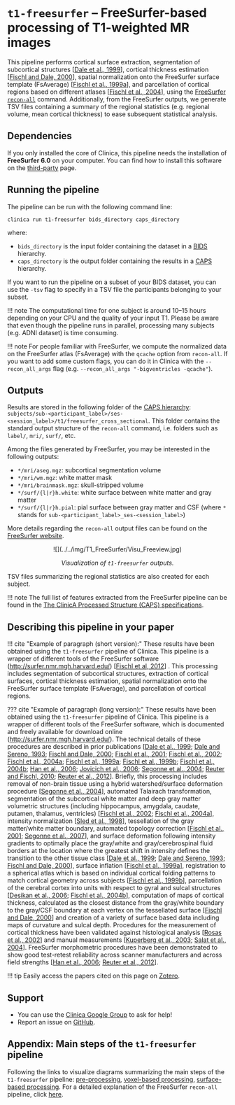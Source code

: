 # `t1-freesurfer` – FreeSurfer-based processing of T1-weighted MR images

This pipeline performs cortical surface extraction, segmentation of subcortical structures [[Dale et al., 1999](http://dx.doi.org/10.1006/nimg.1998.0395)], cortical thickness estimation [[Fischl and Dale, 2000](http://dx.doi.org/10.1073/pnas.200033797)], spatial normalization onto the FreeSurfer surface template (FsAverage) [[Fischl et al., 1999a](http://dx.doi.org/10.1006/nimg.1998.0396)], and parcellation of cortical regions based on different atlases [[Fischl et al., 2004](http://dx.doi.org/10.1093/cercor/bhg087)], using the [FreeSurfer `recon-all`](https://surfer.nmr.mgh.harvard.edu/fswiki/recon-all) command. Additionally, from the FreeSurfer outputs, we generate TSV files containing a summary of the regional statistics (e.g. regional volume, mean cortical thickness) to ease subsequent statistical analysis.


## Dependencies
<!-- If you installed the docker image of Clinica, nothing is required. -->
If you only installed the core of Clinica, this pipeline needs the installation of **FreeSurfer 6.0** on your computer. You can find how to install this software on the [third-party](../../Third-party) page.

## Running the pipeline
The pipeline can be run with the following command line:
```
clinica run t1-freesurfer bids_directory caps_directory
```
where:

  - `bids_directory` is the input folder containing the dataset in a [BIDS](../../BIDS) hierarchy.
  - `caps_directory` is the output folder containing the results in a [CAPS](../../CAPS/Introduction) hierarchy.

If you want to run the pipeline on a subset of your BIDS dataset, you can use the `-tsv` flag to specify in a TSV file the participants belonging to your subset.

!!! note
    The computational time for one subject is around 10–15 hours depending on your CPU and the quality of your input T1. Please be aware that even though the pipeline runs in parallel, processing many subjects (e.g. ADNI dataset) is time consuming.

!!! note
    For people familiar with FreeSurfer, we compute the normalized data on the FreeSurfer atlas (FsAverage) with the `qcache` option from `recon-all`. If you want to add some custom flags, you can do it in Clinica with the `--recon_all_args` flag (e.g. `--recon_all_args "-bigventricles -qcache"`).


## Outputs
Results are stored in the following folder of the [CAPS hierarchy](../../CAPS/Specifications/#t1-freesurfer-freesurfer-based-processing-of-t1-weighted-mr-images): `subjects/sub-<participant_label>/ses-<session_label>/t1/freesurfer_cross_sectional`.
This folder contains the standard output structure of the `recon-all` command, i.e. folders such as `label/`, `mri/`, `surf/`, etc.

Among the files generated by FreeSurfer, you may be interested in the following outputs:

  - `*/mri/aseg.mgz`: subcortical segmentation volume
  - `*/mri/wm.mgz`: white matter mask
  - `*/mri/brainmask.mgz`: skull-stripped volume
  - `*/surf/{l|r}h.white`: white surface between white matter and gray matter
  - `*/surf/{l|r}h.pial`: pial surface between gray matter and CSF
  (where `*` stands for `sub-<participant_label>_ses-<session_label>`)


More details regarding the `recon-all` output files can be found on the [FreeSurfer website](https://surfer.nmr.mgh.harvard.edu/fswiki/ReconAllOutputFiles).

<center>![](../../img/T1_FreeSurfer/Visu_Freeview.jpg)</center>

*<center>Visualization of `t1-freesurfer` outputs.</center>*

TSV files summarizing the regional statistics are also created for each subject.

!!! note
    The full list of features extracted from the FreeSurfer pipeline can be found in the [The ClinicA Processed Structure (CAPS) specifications](../../CAPS/Specifications/#t1-freesurfer-freesurfer-based-processing-of-t1-weighted-mr-images).


<!-- ## Visualization of the results

!!! note
    The visualization command is not available for the moment. Please come back later, this section will be updated ASAP. -->


## Describing this pipeline in your paper

!!! cite "Example of paragraph (short version):"
    These results have been obtained using the `t1-freesurfer` pipeline of Clinica. This pipeline is a wrapper of different tools of the FreeSurfer software (http://surfer.nmr.mgh.harvard.edu/) [[Fischl et al, 2012](http://dx.doi.org/10.1016/j.neuroimage.2012.01.021)] . This processing includes segmentation of subcortical structures, extraction of cortical surfaces, cortical thickness estimation, spatial normalization onto the FreeSurfer surface template (FsAverage), and parcellation of cortical regions.

??? cite "Example of paragraph (long version):"
    These results have been obtained using the `t1-freesurfer` pipeline of Clinica. This pipeline is a wrapper of  different tools of the FreeSurfer software, which is documented and freely available for download online (http://surfer.nmr.mgh.harvard.edu/). The technical details of these procedures are described in prior publications [[Dale et al., 1999](http://dx.doi.org/10.1006/nimg.1998.0395); [Dale and Sereno, 1993](http://dx.doi.org/10.1162/jocn.1993.5.2.162); [Fischl and Dale, 2000](http://dx.doi.org/10.1073/pnas.200033797); [Fischl et al., 2001](http://dx.doi.org/10.1109/42.906426); [Fischl et al., 2002](http://dx.doi.org/10.1016/S0896-6273(02)00569-X); [Fischl et al., 2004a](http://dx.doi.org/10.1016/j.neuroimage.2004.07.016); [Fischl et al., 1999a](http://dx.doi.org/10.1006/nimg.1998.0396); [Fischl et al., 1999b](http://dx.doi.org/10.1002/(SICI)1097-0193(1999)8:4<272::AID-HBM10>3.0.CO;2-4); [Fischl et al., 2004b](http://dx.doi.org/10.1093/cercor/bhg087); [Han et al., 2006](http://dx.doi.org/10.1016/j.neuroimage.2006.02.051); [Jovicich et al., 2006](http://dx.doi.org/10.1016/j.neuroimage.2005.09.046); [Segonne et al., 2004](http://dx.doi.org/10.1016/j.neuroimage.2004.03.032); [Reuter and Fischl, 2010](http://dx.doi.org/10.1016/j.neuroimage.2011.02.076); [Reuter et al., 2012](http://dx.doi.org/10.1016/j.neuroimage.2012.02.084)]. Briefly, this processing includes removal of non-brain tissue using a hybrid watershed/surface deformation procedure [[Segonne et al., 2004](http://dx.doi.org/10.1016/j.neuroimage.2004.03.032)], automated Talairach transformation, segmentation of the subcortical white matter and deep gray matter volumetric structures (including hippocampus, amygdala, caudate, putamen, thalamus, ventricles) [[Fischl et al., 2002](http://dx.doi.org/10.1016/S0896-6273(02)00569-X); [Fischl et al., 2004a](http://dx.doi.org/10.1016/j.neuroimage.2004.07.016)], intensity normalization [[Sled et al., 1998](http://dx.doi.org/10.1109/42.668698)], tessellation of the gray matter/white matter boundary, automated topology correction [[Fischl et al., 2001](http://dx.doi.org/10.1109/42.906426); [Segonne et al., 2007](http://dx.doi.org/10.1109/TMI.2006.887364)], and surface deformation following intensity gradients to optimally place the gray/white and gray/cerebrospinal fluid borders at the location where the greatest shift in intensity defines the transition to the other tissue class [[Dale et al., 1999](http://dx.doi.org/10.1006/nimg.1998.0395); [Dale and Sereno, 1993](http://dx.doi.org/10.1162/jocn.1993.5.2.162); [Fischl and Dale, 2000](http://dx.doi.org/10.1073/pnas.200033797)], surface inflation [[Fischl et al., 1999a](http://dx.doi.org/10.1006/nimg.1998.0396)], registration to a spherical atlas which is based on individual cortical folding patterns to match cortical geometry across subjects [[Fischl et al., 1999b](http://dx.doi.org/10.1002/(SICI)1097-0193(1999)8:4<272::AID-HBM10>3.0.CO;2-4)], parcellation of the cerebral cortex into units with respect to gyral and sulcal structures [[Desikan et al., 2006](http://dx.doi.org/10.1016/j.neuroimage.2006.01.021); [Fischl et al., 2004b](http://dx.doi.org/10.1093/cercor/bhg087)], computation of maps of cortical thickness, calculated as the closest distance from the gray/white boundary to the gray/CSF boundary at each vertex on the tessellated surface [[Fischl and Dale, 2000](http://dx.doi.org/10.1073/pnas.200033797)] and creation of a variety of surface based data including maps of curvature and sulcal depth. Procedures for the measurement of cortical thickness have been validated against histological analysis [[Rosas et al., 2002](http://dx.doi.org/10.1212/WNL.58.5.695)] and manual measurements [[Kuperberg et al., 2003](http://dx.doi.org/10.1001/archpsyc.60.9.878); [Salat et al., 2004](http://dx.doi.org/10.1093/cercor/bhh032)]. FreeSurfer morphometric procedures have been demonstrated to show good test-retest reliability across scanner manufacturers and across field strengths [[Han et al., 2006](http://dx.doi.org/10.1016/j.neuroimage.2006.02.051); [Reuter et al., 2012](http://dx.doi.org/10.1016/j.neuroimage.2012.02.084)].

!!! tip
    Easily access the papers cited on this page on [Zotero](https://www.zotero.org/groups/2240070/clinica_aramislab/items/collectionKey/GHAXT4R5).

## Support

-   You can use the [Clinica Google Group](https://groups.google.com/forum/#!forum/clinica-user) to ask for help!
-   Report an issue on [GitHub](https://github.com/aramis-lab/clinica/issues).

## Appendix: Main steps of the `t1-freesurfer` pipeline
Following the links to visualize diagrams summarizing the main steps of the `t1-freesurfer` pipeline: [pre-processing](../../img/T1_FreeSurfer/t1-freesurfer_pipeline1.svg), [voxel-based processing](../../img/T1_FreeSurfer/t1-freesurfer_pipeline2.svg), [surface-based processing](../../img/T1_FreeSurfer/t1-freesurfer_pipeline3.svg). For a detailed explanation of the FreeSurfer `recon-all` pipeline, click [here](https://surfer.nmr.mgh.harvard.edu/fswiki/recon-all).
